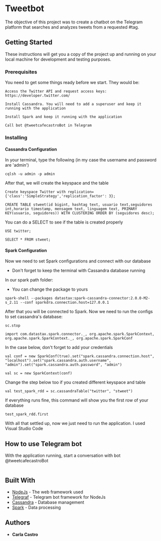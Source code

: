 
# Tweetbot

The objective of this project was to create a chatbot on the Telegram platform that searches and analyzes tweets from a requested #tag.

## Getting Started

These instructions will get you a copy of the project up and running on your local machine for development and testing purposes.

### Prerequisites

You need to get some things ready before we start. They would be:

```
Access the Twitter API and request access keys: https://developer.twitter.com/
```
```
Install Cassandra. You will need to add a superuser and keep it running with the application
```
```
Install Spark and keep it running with the application
```
```
Call bot @tweetcafecastroBot in Telegram
```

### Installing

#### Cassandra Configuration
In your terminal, type the following (in my case the username and password are 'admin')

```
cqlsh -u admin -p admin
```
After that, we will create the keyspace and the table

```
Create keyspace Twitter with replication={'class':'SimpleStrategy','replication_factor': 3};
```
```
CREATE TABLE stweet(id bigint, hashtag text, usuario text,seguidores int,horario timestamp, mensagem text, linguagem text, PRIMARY KEY(usuario, seguidores)) WITH CLUSTERING ORDER BY (seguidores desc);
```
You can do a SELECT to see if the table is created properly

```
USE twitter;
```
```
SELECT * FROM stweet;
```
#### Spark Configuration

Now we need to set Spark configurations and connect with our database
* Don't forget to keep the terminal with Cassandra database running

In our spark path folder:
* You can change the package to yours

```
spark-shell --packages datastax:spark-cassandra-connector:2.0.0-M2-s_2.11 --conf sparkdra.connection.host=127.0.0.1
```
After that you will be connected to Spark. Now we need to run the configs to set cassandra's database:

```
sc.stop
```
```
import com.datastax.spark.connector._, org.apache.spark.SparkContext, org.apache.spark.SparkContext._, org.apache.spark.SparkConf 
``` 

In the case below, don't forget to add your credentials

```
val conf = new SparkConf(true).set("spark.cassandra.connection.host", "localhost").set("spark.cassandra.auth.username", "admin").set("spark.cassandra.auth.password", "admin")
```
```
val sc = new SparkContext(conf)

```
Change the step below too if you created different keyspace and table

```
val test_spark_rdd = sc.cassandraTable("twitter", "stweet")

```
If everything runs fine, this command will show you the first row of your database

```
test_spark_rdd.first
```

With all that settled up, now we just need to run the application. I used Visual Studio Code

## How to use Telegram bot

With the application running, start a conversation with bot @tweetcafecastroBot

```

```

## Built With

* [NodeJs](https://nodejs.org/en/) - The web framework used
* [Telegraf](https://github.com/telegraf/telegraf) - Telegram bot framework for NodeJs
* [Cassandra](https://cassandra.apache.org/) - Database management
* [Spark](https://spark.apache.org/) - Data processing

## Authors

* **Carla Castro** 

